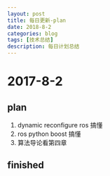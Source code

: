 ```yaml
---
layout: post
title: 每日更新-plan
date: 2018-8-2
categories: blog
tags: [技术总结]
description: 每日计划总结
---
```


# 2017-8-2 
## plan
1. dynamic reconfigure ros 搞懂
2. ros python boost 搞懂
3. 算法导论看第四章

## finished

